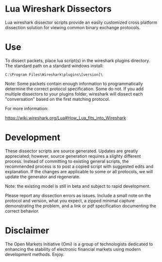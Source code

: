 # Lua Wireshark Dissectors

Lua wireshark dissector scripts provide an easily customized cross platform dissection solution for viewing common binary exchange protocols.

# Use

To dissect packets, place lua script(s) in the wireshark plugins directory.  
The standard path on a standard windows install:

    C:\Program Files\Wireshark\plugins\[version]\

Note: Some packets contain enough information to programmatically determine the correct protocol specification.  Some do not.  If you add multiple dissectors to your plugins folder, wireshark will dissect each "conversation" based on the first matching protocol. 

For more information:

https://wiki.wireshark.org/Lua#How_Lua_fits_into_Wireshark

# Development

These dissector scripts are source generated.  Updates are greatly appreciated; however, source generation requires a slighty different process.  Instead of committing to existing general scripts, the recommended process is to post a copied script with suggested edits and explanation.  If the changes are applicable to some or all protocols, we will update the generator and regenerate.

Note: the existing model is still in beta and subject to rapid development.

Please report any dissection errors as issues.  Include a small note on the protocol and version, what you expect, a zipped minimal capture demonstrating the problem, and a link or pdf specification documenting the correct behavior. 

# Disclaimer

The Open Markets Initiative (Omi) is a group of technologists dedicated to enhancing the stability of electronic financial markets using modern development methods. Enjoy.
